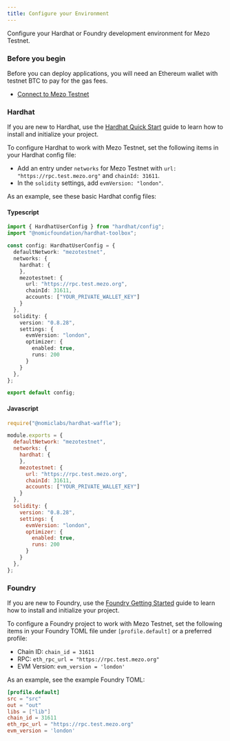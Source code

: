 ```yaml
---
title: Configure your Environment
---
```

Configure your Hardhat or Foundry development environment for Mezo Testnet.

### Before you begin

Before you can deploy applications, you will need an Ethereum wallet with testnet BTC to pay for the gas fees.

* [Connect to Mezo Testnet](../../../../../../docs/users/getting-started/connect/)

### Hardhat

If you are new to Hardhat, use the [Hardhat Quick Start](https://hardhat.org/hardhat-runner/docs/getting-started#quick-start) guide to learn how to install and initialize your project.

To configure Hardhat to work with Mezo Testnet, set the following items in your Hardhat config file:

* Add an entry under `networks` for Mezo Testnet with `url: "https://rpc.test.mezo.org"` and `chainId: 31611`.
* In the `solidity` settings, add `evmVersion: "london"`.

As an example, see these basic Hardhat config files:

#### Typescript

```typescript
import { HardhatUserConfig } from "hardhat/config";
import "@nomicfoundation/hardhat-toolbox";

const config: HardhatUserConfig = {
  defaultNetwork: "mezotestnet",
  networks: {
    hardhat: {
    },
    mezotestnet: {
      url: "https://rpc.test.mezo.org",
      chainId: 31611,
      accounts: ["YOUR_PRIVATE_WALLET_KEY"]
    }
  },
  solidity: {
    version: "0.8.28",
    settings: {
      evmVersion: "london",
      optimizer: {
        enabled: true,
        runs: 200
      }
    }
  },
};

export default config;
```

#### Javascript

```javascript
require("@nomiclabs/hardhat-waffle");

module.exports = {
  defaultNetwork: "mezotestnet",
  networks: {
    hardhat: {
    },
    mezotestnet: {
      url: "https://rpc.test.mezo.org",
      chainId: 31611,
      accounts: ["YOUR_PRIVATE_WALLET_KEY"]
    }
  },
  solidity: {
    version: "0.8.28",
    settings: {
      evmVersion: "london",
      optimizer: {
        enabled: true,
        runs: 200
      }
    }
  },
};
```

### Foundry

If you are new to Foundry, use the [Foundry Getting Started](https://book.getfoundry.sh/getting-started/installation) guide to learn how to install and initialize your project.

To configure a Foundry project to work with Mezo Testnet, set the following items in your Foundry TOML file under `[profile.default]` or a preferred profile:

* Chain ID: `chain_id = 31611`
* RPC: `eth_rpc_url = "https://rpc.test.mezo.org"`
* EVM Version: `evm_version = 'london'`

As an example, see the example Foundry TOML:

```toml
[profile.default]
src = "src"
out = "out"
libs = ["lib"]
chain_id = 31611
eth_rpc_url = "https://rpc.test.mezo.org"
evm_version = 'london'
```
